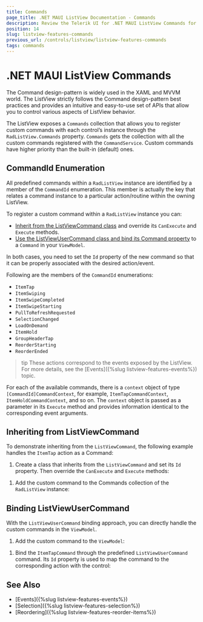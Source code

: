 ```yaml
---
title: Commands
page_title: .NET MAUI ListView Documentation - Commands
description: Review the Telerik UI for .NET MAUI ListView Commands for operations like item swiping, item tap, reordering, pull to refresh, grouping and more.
position: 14
slug: listview-features-commands
previous_url: /controls/listview/listview-features-commands
tags: commands
---
```


# .NET MAUI ListView Commands

The Command design-pattern is widely used in the XAML and MVVM world. The ListView strictly follows the Command design-pattern best practices and provides an intuitive and easy-to-use set of APIs that allow you to control various aspects of ListView behavior.

The ListView exposes a `Commands` collection that allows you to register custom commands with each control’s instance through the `RadListView.Commands` property. `Commands` gets the collection with all the custom commands registered with the `CommandService`. Custom commands have higher priority than the built-in (default) ones.

## CommandId Enumeration

All predefined commands within a `RadListView` instance are identified by a member of the `CommandId` enumeration. This member is actually the key that relates a command instance to a particular action/routine within the owning ListView.

To register a custom command within a `RadListView` instance you can:

* [Inherit from the ListViewCommand class](#inheriting-from-listviewcommand) and override its `CanExecute` and `Execute` methods.
* [Use the ListViewUserCommand class and bind its Command property](#binding-listviewusercommand) to a `Command` in your `ViewModel`.

In both cases, you need to set the `Id` property of the new command so that it can be properly associated with the desired action/event.

Following are the members of the `CommandId` enumerations:

* `ItemTap`
* `ItemSwiping`
* `ItemSwipeCompleted`
* `ItemSwipeStarting`
* `PullToRefreshRequested`
* `SelectionChanged`
* `LoadOnDemand`
* `ItemHold`
* `GroupHeaderTap`
* `ReorderStarting`
* `ReorderEnded`

>tip These actions correspond to the events exposed by the ListView. For more details, see the [Events]({%slug listview-features-events%}) topic.

For each of the available commands, there is a `context` object of type `[CommandId]CommandContext`, for example, `ItemTapCommandContext`, `ItemHoldCommandContext`, and so on. The `context` object is passed as a parameter in its `Execute` method and provides information identical to the corresponding event arguments.

## Inheriting from ListViewCommand

To demonstrate inheriting from the `ListViewCommand`, the following example handles the `ItemTap` action as a Command:

1. Create a class that inherits from the `ListViewCommand` and set its `Id` property. Then override the `CanExecute` and `Execute` methods:

 <snippet id='listview-features-commands-listviewcommand'/>

1. Add the custom command to the Commands collection of the `RadListView` instance:

 <snippet id='listview-features-commands-add'/>

## Binding ListViewUserCommand

With the `ListViewUserCommand` binding approach, you can directly handle the custom commands in the `ViewModel`.

1. Add the custom command to the `ViewModel`:

 <snippet id='listview-features-commands-viewmodel'/>

1. Bind the `ItemTapCommand` through the predefined `ListViewUserCommand` command. Its `Id` property is used to map the command to the corresponding action with the control:

 <snippet id='listview-commands-listviewusercommand-xaml'/>

## See Also

- [Events]({%slug listview-features-events%})
- [Selection]({%slug listview-features-selection%})
- [Reordering]({%slug listview-features-reorder-items%})
